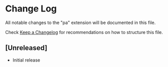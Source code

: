 # Change Log

All notable changes to the "pa" extension will be documented in this file.

Check [Keep a Changelog](http://keepachangelog.com/) for recommendations on how to structure this file.

## [Unreleased]

- Initial release